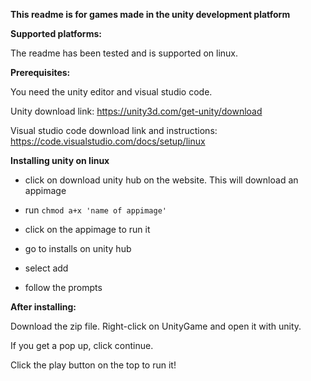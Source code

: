 **This readme is for games made in the unity development platform**

**Supported platforms:**

The readme has been tested and is supported on linux.

**Prerequisites:**

You need the unity editor and visual studio code. 

Unity download link: https://unity3d.com/get-unity/download 

Visual studio code download link and instructions: https://code.visualstudio.com/docs/setup/linux
 

**Installing unity on linux**

* click on download unity hub on the website. This will download an appimage

* run ```chmod a+x 'name of appimage'```

* click on the appimage to run it

* go to installs on unity hub

* select add

* follow the prompts 



**After installing:**

Download the zip file. Right-click on UnityGame and open it with unity. 

If you get a pop up, click continue. 

Click the play button on the top to run it!

